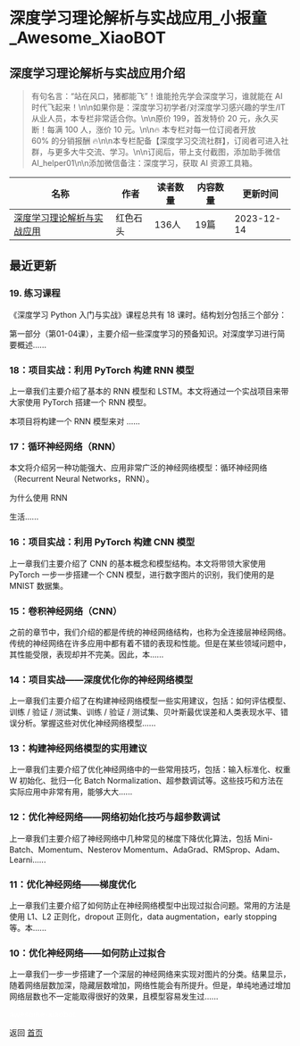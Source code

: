 # 深度学习理论解析与实战应用_小报童_Awesome_XiaoBOT

## 深度学习理论解析与实战应用介绍
> 有句名言：“站在风口，猪都能飞”！谁能抢先学会深度学习，谁就能在 AI 时代飞起来！\n\n如果你是：深度学习初学者/对深度学习感兴趣的学生/IT  
从业人员，本专栏非常适合你。\n\n原价 199，首发特价 20 元，永久买断！每满 100 人，涨价 10 元。\n\n🔥 本专栏对每一位订阅者开放  
60% 的分销报酬 🔥\n\n本专栏配备【深度学习交流社群】，订阅者可进入社群，与更多大牛交流、学习。\n\n订阅后，带上支付截图，添加助手微信  
AI_helper01\n\n添加微信备注：深度学习，获取 AI 资源工具箱。  
  


|名称|作者|读者数量|内容数量|更新时间|
|---|---|---|---|---|
|[深度学习理论解析与实战应用](https://xiaobot.net/p/deeplearning01?refer=9c3f1c95-a052-465a-9902-f6d75080262a)|红色石头|136人|19篇|2023-12-14|

## 最近更新
### 19\. 练习课程

《深度学习 Python 入门与实战》课程总共有 18 课时。结构划分包括三个部分：

第一部分（第01-04课），主要介绍一些深度学习的预备知识。对深度学习进行简要概述......

### 18：项目实战：利用 PyTorch 构建 RNN 模型

上一章我们主要介绍了基本的 RNN 模型和 LSTM。本文将通过一个实战项目来带大家使用 PyTorch 搭建一个 RNN 模型。

本项目将构建一个 RNN 模型来对 ......

### 17：循环神经网络（RNN）

本文将介绍另一种功能强大、应用非常广泛的神经网络模型：循环神经网络（Recurrent Neural Networks，RNN）。

为什么使用 RNN

生活......

### 16：项目实战：利用 PyTorch 构建 CNN 模型

上一章我们主要介绍了 CNN 的基本概念和模型结构。本文将带领大家使用 PyTorch 一步一步搭建一个 CNN 模型，进行数字图片的识别，我们使用的是
MNIST 数据集。

### 15：卷积神经网络（CNN）

之前的章节中，我们介绍的都是传统的神经网络结构，也称为全连接层神经网络。传统的神经网络在许多应用中都有着不错的表现和性能。但是在某些领域问题中，其性能受限，表现却并不完美。因此，本......

### 14：项目实战——深度优化你的神经网络模型

上一章我们主要介绍了在构建神经网络模型一些实用建议，包括：如何评估模型、训练 / 验证 / 测试集、训练 / 验证 /
测试集、贝叶斯最优误差和人类表现水平、错误分析。掌握这些对优化神经网络模型......

### 13：构建神经网络模型的实用建议

上一章我们主要介绍了优化神经网络中的一些常用技巧，包括：输入标准化、权重 W 初始化、批归一化 Batch
Normalization、超参数调试等。这些技巧和方法在实际应用中非常有用，能够大大......

### 12：优化神经网络——网络初始化技巧与超参数调试

上一章我们主要介绍了神经网络中几种常见的梯度下降优化算法，包括 Mini-Batch、Momentum、Nesterov
Momentum、AdaGrad、RMSprop、Adam、Learni......

### 11：优化神经网络——梯度优化

上一章我们主要介绍了如何防止在神经网络模型中出现过拟合问题。常用的方法是使用 L1、L2 正则化，dropout 正则化，data
augmentation，early stopping 等。本......

### 10：优化神经网络——如何防止过拟合

上一章我们一步一步搭建了一个深层的神经网络来实现对图片的分类。结果显示，随着网络层数加深，隐藏层数增加，网络性能会有所提升。但是，单纯地通过增加网络层数也不一定能取得很好的效果，且模型容易发生过......


<a href="https://github.com/Reno9527/awesome-xiaobot" style="color: white; text-decoration: none;">awesome-xiaobot</a>

返回 [首页](../README.md)

